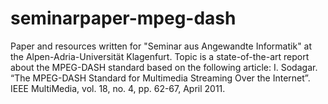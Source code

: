 # seminarpaper-mpeg-dash
Paper and resources written for "Seminar aus Angewandte Informatik" at the Alpen-Adria-Universität Klagenfurt. Topic is a state-of-the-art report about the MPEG-DASH standard based on the following article: I. Sodagar. “The MPEG-DASH Standard for Multimedia Streaming Over the Internet”. IEEE MultiMedia, vol. 18, no. 4, pp. 62-67, April 2011.
